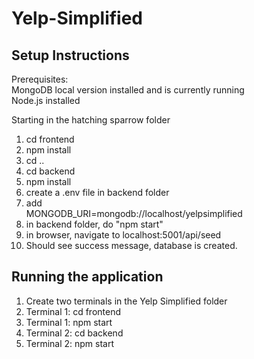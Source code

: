 # Yelp-Simplified

## Setup Instructions

Prerequisites:  
MongoDB local version installed and is currently running  
Node.js installed

Starting in the hatching sparrow folder

1. cd frontend
2. npm install
3. cd ..
4. cd backend
5. npm install
6. create a .env file in backend folder
7. add  
  MONGODB_URI=mongodb://localhost/yelpsimplified
8. in backend folder, do "npm start"
9. in browser, navigate to localhost:5001/api/seed
10. Should see success message, database is created.

## Running the application

1. Create two terminals in the Yelp Simplified folder
1. Terminal 1: cd frontend
1. Terminal 1: npm start
1. Terminal 2: cd backend
1. Terminal 2: npm start
